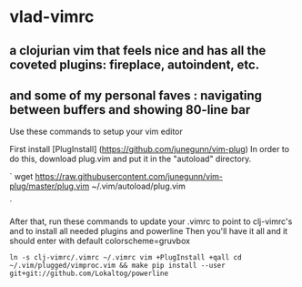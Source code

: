 # vlad-vimrc
## a clojurian vim that feels nice and has all the coveted plugins: fireplace, autoindent, etc.
## and some of my personal faves : navigating between buffers and showing 80-line bar

Use these commands to setup your vim editor

First install [PlugInstall] (https://github.com/junegunn/vim-plug)
In order to do this, download plug.vim and put it in the "autoload" directory.


`
wget https://raw.githubusercontent.com/junegunn/vim-plug/master/plug.vim ~/.vim/autoload/plug.vim
    
`

After that, run these commands to update your .vimrc to point to clj-vimrc's and to install all needed plugins and powerline
Then you'll have it all and it should enter with default colorscheme=gruvbox

`
ln -s clj-vimrc/.vimrc ~/.vimrc
vim +PlugInstall +qall
cd ~/.vim/plugged/vimproc.vim && make
pip install --user git+git://github.com/Lokaltog/powerline
`
